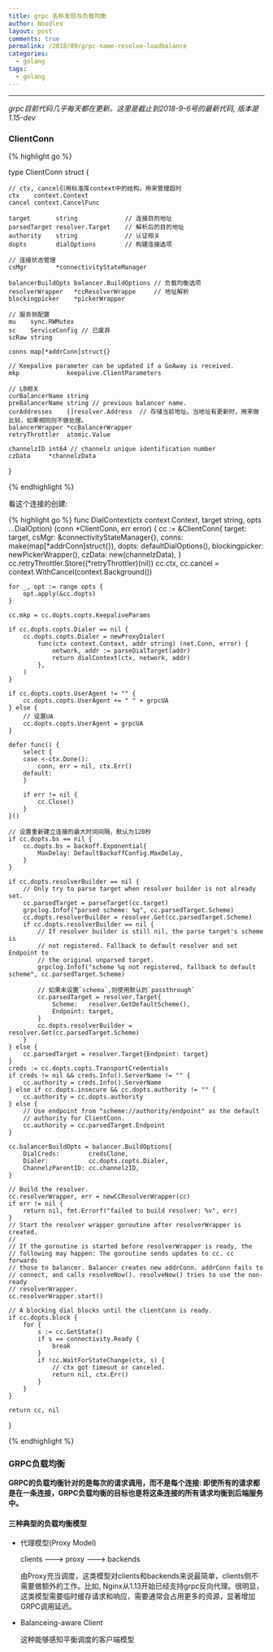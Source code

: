 ```yaml
---
title: grpc 名称发现与负载均衡
author: Noodles
layout: post
comments: true
permalink: /2018/09/grpc-name-resolve-loadbalance
categories:
  - golang
tags:
  - golang
---
```


<!--more-->

 ---------------------------------------------------

 *grpc目前代码几乎每天都在更新。这里是截止到2018-9-6号的最新代码, 版本是1.15-dev*



### ClientConn

{% highlight go %}

type ClientConn struct {

    // ctx, cancel引用标准库context中的结构，用来管理超时
	ctx    context.Context
	cancel context.CancelFunc

	target       string             // 连接目的地址
	parsedTarget resolver.Target    // 解析后的目的地址
	authority    string             // 认证相关
	dopts        dialOptions        // 构建连接选项

    // 连接状态管理
	csMgr        *connectivityStateManager

	balancerBuildOpts balancer.BuildOptions // 负载均衡选项
	resolverWrapper   *ccResolverWrappe     // 地址解析
	blockingpicker    *pickerWrapper

    // 服务侧配置
	mu    sync.RWMutex
	sc    ServiceConfig // 已废弃
	scRaw string

	conns map[*addrConn]struct{}
	
    // Keepalive parameter can be updated if a GoAway is received.
	mkp             keepalive.ClientParameters

    // LB相关
    curBalancerName string
    preBalancerName string // previous balancer name.
	curAddresses    []resolver.Address  // 存储当前地址。当地址有更新时，用来做比较，如果相同则不做处理。
	balancerWrapper *ccBalancerWrapper
	retryThrottler  atomic.Value

	channelzID int64 // channelz unique identification number
	czData     *channelzData
}

{% endhighlight %}

看这个连接的创建:

{% highlight go %}
func DialContext(ctx context.Context, target string, opts ...DialOption) (conn *ClientConn, err error) {
	cc := &ClientConn{
		target:         target,
		csMgr:          &connectivityStateManager{},
		conns:          make(map[*addrConn]struct{}),
		dopts:          defaultDialOptions(),
		blockingpicker: newPickerWrapper(),
		czData:         new(channelzData),
	}
	cc.retryThrottler.Store((*retryThrottler)(nil))
	cc.ctx, cc.cancel = context.WithCancel(context.Background())

	for _, opt := range opts {
		opt.apply(&cc.dopts)
	}

	cc.mkp = cc.dopts.copts.KeepaliveParams

	if cc.dopts.copts.Dialer == nil {
		cc.dopts.copts.Dialer = newProxyDialer(
			func(ctx context.Context, addr string) (net.Conn, error) {
				network, addr := parseDialTarget(addr)
				return dialContext(ctx, network, addr)
			},
		)
	}

	if cc.dopts.copts.UserAgent != "" {
		cc.dopts.copts.UserAgent += " " + grpcUA
	} else {
		// 设置UA
		cc.dopts.copts.UserAgent = grpcUA
	}

	defer func() {
		select {
		case <-ctx.Done():
			conn, err = nil, ctx.Err()
		default:
		}

		if err != nil {
			cc.Close()
		}
	}()

	// 设置重新建立连接的最大时间间隔，默认为120秒
	if cc.dopts.bs == nil {
		cc.dopts.bs = backoff.Exponential{
			MaxDelay: DefaultBackoffConfig.MaxDelay,
		}
	}

	if cc.dopts.resolverBuilder == nil {
		// Only try to parse target when resolver builder is not already set.
		cc.parsedTarget = parseTarget(cc.target)
		grpclog.Infof("parsed scheme: %q", cc.parsedTarget.Scheme)
		cc.dopts.resolverBuilder = resolver.Get(cc.parsedTarget.Scheme)
		if cc.dopts.resolverBuilder == nil {
			// If resolver builder is still nil, the parse target's scheme is
			// not registered. Fallback to default resolver and set Endpoint to
			// the original unparsed target.
			grpclog.Infof("scheme %q not registered, fallback to default scheme", cc.parsedTarget.Scheme)

			// 如果未设置`schema`,则使用默认的`passthrough`
			cc.parsedTarget = resolver.Target{
				Scheme:   resolver.GetDefaultScheme(),
				Endpoint: target,
			}
			cc.dopts.resolverBuilder = resolver.Get(cc.parsedTarget.Scheme)
		}
	} else {
		cc.parsedTarget = resolver.Target{Endpoint: target}
	}
	creds := cc.dopts.copts.TransportCredentials
	if creds != nil && creds.Info().ServerName != "" {
		cc.authority = creds.Info().ServerName
	} else if cc.dopts.insecure && cc.dopts.authority != "" {
		cc.authority = cc.dopts.authority
	} else {
		// Use endpoint from "scheme://authority/endpoint" as the default
		// authority for ClientConn.
		cc.authority = cc.parsedTarget.Endpoint
	}

	cc.balancerBuildOpts = balancer.BuildOptions{
		DialCreds:        credsClone,
		Dialer:           cc.dopts.copts.Dialer,
		ChannelzParentID: cc.channelzID,
	}

	// Build the resolver.
	cc.resolverWrapper, err = newCCResolverWrapper(cc)
	if err != nil {
		return nil, fmt.Errorf("failed to build resolver: %v", err)
	}
	// Start the resolver wrapper goroutine after resolverWrapper is created.
	//
	// If the goroutine is started before resolverWrapper is ready, the
	// following may happen: The goroutine sends updates to cc. cc forwards
	// those to balancer. Balancer creates new addrConn. addrConn fails to
	// connect, and calls resolveNow(). resolveNow() tries to use the non-ready
	// resolverWrapper.
	cc.resolverWrapper.start()

	// A blocking dial blocks until the clientConn is ready.
	if cc.dopts.block {
		for {
			s := cc.GetState()
			if s == connectivity.Ready {
				break
			}
			if !cc.WaitForStateChange(ctx, s) {
				// ctx got timeout or canceled.
				return nil, ctx.Err()
			}
		}
	}

	return cc, nil
}

{% endhighlight %}

### GRPC负载均衡

  **GRPC的负载均衡针对的是每次的请求调用，而不是每个连接: 即使所有的请求都是在一条连接，GRPC负载均衡的目标也是将这条连接的所有请求均衡到后端服务中。**


#### 三种典型的负载均衡模型

- 代理模型(Proxy Model)

  clients ---> proxy ---> backends

  由Proxy充当调度，这类模型对clients和backends来说最简单，clients侧不需要做额外的工作。比如, Nginx从1.13开始已经支持grpc反向代理。很明显，这类模型需要临时缓存请求和响应，需要通常会占用更多的资源，显著增加GRPC调用延迟。

- Balanceing-aware Client

  这种能够感知平衡调度的客户端模型
